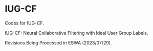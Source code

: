 # IUG-CF
Codes for IUG-CF.

IUG-CF: Neural Collaborative Filtering with ldeal User Group Labels.

Revisions Being Processed in ESWA (2023/07/29).
